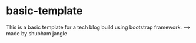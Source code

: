 # basic-template

This is a basic template for a tech blog build using bootstrap framework.
--> made by shubham jangle

